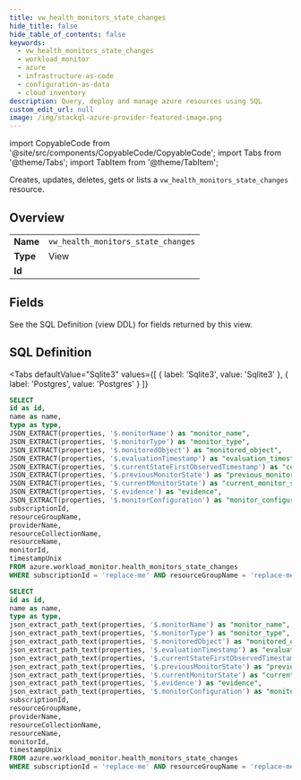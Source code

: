 ```yaml
--- 
title: vw_health_monitors_state_changes
hide_title: false
hide_table_of_contents: false
keywords:
  - vw_health_monitors_state_changes
  - workload_monitor
  - azure
  - infrastructure-as-code
  - configuration-as-data
  - cloud inventory
description: Query, deploy and manage azure resources using SQL
custom_edit_url: null
image: /img/stackql-azure-provider-featured-image.png
---
```


import CopyableCode from '@site/src/components/CopyableCode/CopyableCode';
import Tabs from '@theme/Tabs';
import TabItem from '@theme/TabItem';

Creates, updates, deletes, gets or lists a <code>vw_health_monitors_state_changes</code> resource.

## Overview
<table><tbody>
<tr><td><b>Name</b></td><td><code>vw_health_monitors_state_changes</code></td></tr>
<tr><td><b>Type</b></td><td>View</td></tr>
<tr><td><b>Id</b></td><td><CopyableCode code="azure.workload_monitor.vw_health_monitors_state_changes" /></td></tr>
</tbody></table>

## Fields

See the SQL Definition (view DDL) for fields returned by this view.

## SQL Definition

<Tabs
defaultValue="Sqlite3"
values={[
{ label: 'Sqlite3', value: 'Sqlite3' },
{ label: 'Postgres', value: 'Postgres' }
]}
>
<TabItem value="Sqlite3">

```sql
SELECT
id as id,
name as name,
type as type,
JSON_EXTRACT(properties, '$.monitorName') as "monitor_name",
JSON_EXTRACT(properties, '$.monitorType') as "monitor_type",
JSON_EXTRACT(properties, '$.monitoredObject') as "monitored_object",
JSON_EXTRACT(properties, '$.evaluationTimestamp') as "evaluation_timestamp",
JSON_EXTRACT(properties, '$.currentStateFirstObservedTimestamp') as "current_state_first_observed_timestamp",
JSON_EXTRACT(properties, '$.previousMonitorState') as "previous_monitor_state",
JSON_EXTRACT(properties, '$.currentMonitorState') as "current_monitor_state",
JSON_EXTRACT(properties, '$.evidence') as "evidence",
JSON_EXTRACT(properties, '$.monitorConfiguration') as "monitor_configuration",
subscriptionId,
resourceGroupName,
providerName,
resourceCollectionName,
resourceName,
monitorId,
timestampUnix
FROM azure.workload_monitor.health_monitors_state_changes
WHERE subscriptionId = 'replace-me' AND resourceGroupName = 'replace-me' AND providerName = 'replace-me' AND resourceCollectionName = 'replace-me' AND resourceName = 'replace-me' AND monitorId = 'replace-me';
```

</TabItem>
<TabItem value="Postgres">

```sql
SELECT
id as id,
name as name,
type as type,
json_extract_path_text(properties, '$.monitorName') as "monitor_name",
json_extract_path_text(properties, '$.monitorType') as "monitor_type",
json_extract_path_text(properties, '$.monitoredObject') as "monitored_object",
json_extract_path_text(properties, '$.evaluationTimestamp') as "evaluation_timestamp",
json_extract_path_text(properties, '$.currentStateFirstObservedTimestamp') as "current_state_first_observed_timestamp",
json_extract_path_text(properties, '$.previousMonitorState') as "previous_monitor_state",
json_extract_path_text(properties, '$.currentMonitorState') as "current_monitor_state",
json_extract_path_text(properties, '$.evidence') as "evidence",
json_extract_path_text(properties, '$.monitorConfiguration') as "monitor_configuration",
subscriptionId,
resourceGroupName,
providerName,
resourceCollectionName,
resourceName,
monitorId,
timestampUnix
FROM azure.workload_monitor.health_monitors_state_changes
WHERE subscriptionId = 'replace-me' AND resourceGroupName = 'replace-me' AND providerName = 'replace-me' AND resourceCollectionName = 'replace-me' AND resourceName = 'replace-me' AND monitorId = 'replace-me';
```

</TabItem>
</Tabs>

